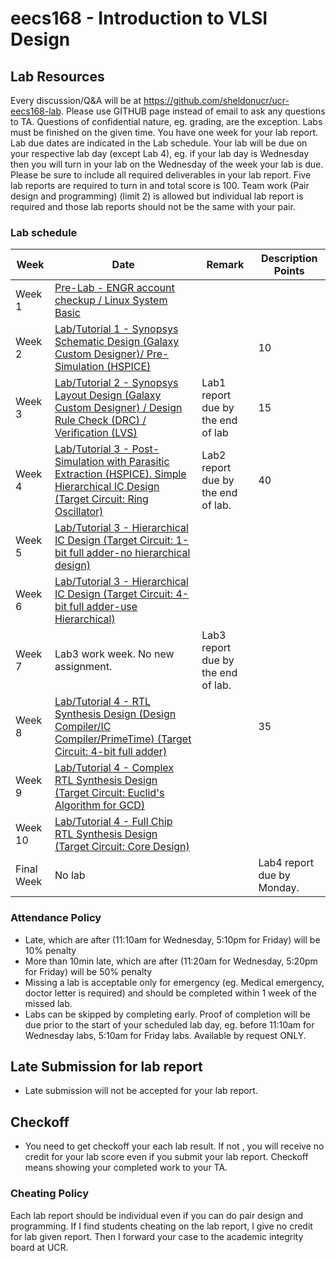 # eecs168 - Introduction to VLSI Design

## Lab Resources

Every discussion/Q&A will be at https://github.com/sheldonucr/ucr-eecs168-lab. Please use GITHUB page instead of email to ask any questions to TA. Questions of confidential nature, eg. grading, are the exception. Labs must be finished on the given time. You have one week for your lab report. Lab due dates are indicated in the Lab schedule. Your lab will be due on your respective lab day (except Lab 4), eg. if your lab day is Wednesday then you will turn in your lab on the Wednesday of the week your lab is due. Please be sure to include all required deliverables in your lab report. Five lab reports are required to turn in and total score is 100. Team work (Pair design and programming) (limit 2) is allowed but individual lab report is required and those lab reports should not be the same with your pair.

### Lab schedule

| Week | Date | Remark | Description	Points |
| ---- | ---- | -------| ------------------ |
| Week 1	|	[Pre-Lab - ENGR account checkup / Linux System Basic](lab0)	| | |
| Week 2	| [Lab/Tutorial 1 - Synopsys Schematic Design (Galaxy Custom Designer)/ Pre-Simulation (HSPICE)](lab1)	| |10|
| Week 3	| [Lab/Tutorial 2 - Synopsys Layout Design (Galaxy Custom Designer) / Design Rule Check (DRC) / Verification (LVS)](lab2)  | Lab1 report due by the end of lab | 15 |
|Week 4		| [Lab/Tutorial 3 - Post-Simulation with Parasitic Extraction (HSPICE). Simple Hierarchical IC Design (Target Circuit: Ring Oscillator)](lab3) | Lab2 report due by the end of lab.	| 40 |
|Week 5		| [Lab/Tutorial 3 - Hierarchical IC Design (Target Circuit: 1-bit full adder-no hierarchical design)](lab3)	| | |
|Week 6	  | [Lab/Tutorial 3 - Hierarchical IC Design (Target Circuit: 4-bit full adder-use Hierarchical)](lab3) | 	|  |
|Week 7   | Lab3 work week. No new assignment. |Lab3 report due by the end of lab.	 | |
|Week 8		| [Lab/Tutorial 4 - RTL Synthesis Design (Design Compiler/IC Compiler/PrimeTime) (Target Circuit: 4-bit full adder)](lab4)|| 35 |
|Week 9		| [Lab/Tutorial 4 - Complex RTL Synthesis Design  (Target Circuit: Euclid's Algorithm for GCD)](lab4)| 	|  |
|Week 10	| [Lab/Tutorial 4 - Full Chip RTL Synthesis Design	(Target Circuit: Core Design)](lab4)|  |  |
|Final Week | No lab |  |Lab4 report due by Monday.  | |

### Attendance Policy

- Late, which are after (11:10am for Wednesday, 5:10pm for Friday) will be 10% penalty
- More than 10min late, which are after (11:20am for Wednesday, 5:20pm for Friday) will be 50% penalty
- Missing a lab is acceptable only for emergency (eg. Medical emergency, doctor letter is required) and should be completed within 1 week of the missed lab.
- Labs can be skipped by completing early. Proof of completion will be due prior to the start of your scheduled lab day, eg. before 11:10am for Wednesday labs, 5:10am for Friday labs. Available by request ONLY. 

## Late Submission for lab report

- Late submission will not be accepted for your lab report.

## Checkoff

- You need to get checkoff your each lab result. If not , you will receive no credit for your lab score even if you submit your lab report. Checkoff means showing your completed work to your TA.

### Cheating Policy

Each lab report should be individual even if you can do pair design and programming. If I find students cheating on the lab report, I give no credit for lab given report. Then I forward your case to the academic integrity board at UCR.
